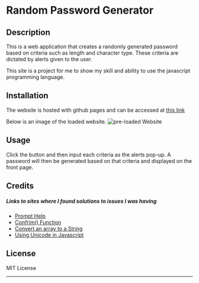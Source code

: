 # Random Password Generator

## Description

This is a web application that creates a randomly generated password based on criteria such as length and character type. These criteria are dictated by alerts given to the user.  

This site is a project for me to show my skill and ability to use the javascript programming language.

## Installation

The website is hosted with github pages and can be accessed at [this link](https://blakee-37.github.io/Challenge-2/)

Below is an image of the loaded website.
![pre-loaded Website](./assets/images/deployed-website.png)

## Usage

Click the button and then input each criteria as the alerts pop-up. A password will then be generated based on that criteria and displayed on the front page. 

## Credits
##### Links to sites where I found solutions to issues I was having
* [Prompt Help](https://www.w3schools.com/js/js_popup.asp)
* [Confrim() Function](https://www.w3schools.com/jsref/met_win_confirm.asp)
* [Convert an array to a String](https://herewecode.io/blog/array-to-string-without-commas-javascript/#:~:text=In%20JavaScript%2C%20all%20arrays%20have,all%20the%20array%20elements%20concatenated.)
* [Using Unicode in Javascript](https://www.educative.io/answers/how-to-insert-unicode-in-javascript)

## License

MIT License

---